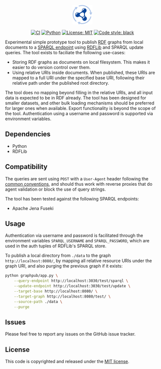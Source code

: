 <p align="center">
    <img alt="logo" src="./.github/assets/logo.svg" width="64">
</p>

<p align="center">
    <a href="https://github.com/surilindur/graphport/actions/workflows/ci.yml"><img alt="CI" src=https://github.com/surilindur/graphport/actions/workflows/ci.yml/badge.svg?branch=main"></a>
    <a href="https://www.python.org/"><img alt="Python" src="https://img.shields.io/badge/%3C%2F%3E-Python-%233776ab.svg"></a>
    <a href="https://opensource.org/licenses/MIT"><img alt="License: MIT" src="https://img.shields.io/badge/License-MIT-%23750014.svg"></a>
    <a href="https://github.com/psf/black"><img alt="Code style: black" src="https://img.shields.io/badge/Code%20Style-black-000000.svg"></a>
</p>

Experimental simple prototype tool to publish [RDF](https://www.w3.org/RDF/) graphs
from local documents to a [SPARQL endpoint](https://www.w3.org/TR/sparql11-protocol/)
using [RDFLib](https://github.com/RDFLib/rdflib) and SPARQL update queries.
The tool exists to faciliate the following use-cases:

* Storing RDF graphs as documents on local filesystem. This makes it easier to do version control over them.
* Using relative URIs inside documents. When published, these URIs are mapped to a full URI under the specified base URI, following their relative path under the published root directory.

The tool does no mapping beyond filling in the relative URIs, and all input data is expected to be in RDF already.
The tool has been designed for smaller datasets, and other bulk loading mechanisms should be preferred for larger ones when available.
Export functionality is beyond the scope of the tool.
Authentication using a username and password is supported via environment variables.

## Dependencies

* Python
* RDFLib

## Compatibility

The queries are sent using `POST` with a `User-Agent` header following the [common conventions](https://developer.mozilla.org/en-US/docs/Web/HTTP/Reference/Headers/User-Agent),
and should thus work with reverse proxies that do agent validation or block the use of query strings.

The tool has been tested against the following SPARQL endpoints:

* Apache Jena Fuseki

## Usage

Authentication via username and password is facilitated through the environment variables `SPARQL_USERNAME` and `SPARQL_PASSWORD`,
which are used in the auth tuples of RDFLib's SPARQL store.

To publish a local directory from `./data` to the graph `http://localhost:8080/`,
by mapping all relative resource URIs under the graph URI,
and also purging the previous graph if it exists:

```bash
python graphpub/app.py \
    --query-endpoint http://localhost:3030/test/sparql \
    --update-endpoint http://localhost:3030/test/update \
    --target-base http://localhost:8080/ \
    --target-graph http://localhost:8080/test/ \
    --source-path ./data \
    --purge
```

## Issues

Please feel free to report any issues on the GitHub issue tracker.

## License

This code is copyrighted and released under the [MIT license](http://opensource.org/licenses/MIT).

